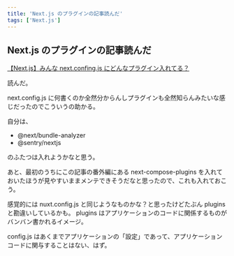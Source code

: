 ```yaml
---
title: 'Next.js のプラグインの記事読んだ'
tags: ['Next.js']
---
```


## Next.js のプラグインの記事読んだ

[【Next\.js】みんな next\.confing\.js にどんなプラグイン入れてる？](https://zenn.dev/aiji42/articles/1de8f9ea7b8a10)

読んだ。

next.config.js に何書くのか全然分からんしプラグインも全然知らんみたいな感じだったのでこういうの助かる。

自分は、

- @next/bundle-analyzer
- @sentry/nextjs

のふたつは入れようかなと思う。

あと、最初のうちにこの記事の番外編にある next-compose-plugins を入れておいたほうが見やすいままメンテできそうだなと思ったので、これも入れておこう。

感覚的には nuxt.config.js と同じようなものかな？と思ったけどたぶん plugins と勘違いしているかも。 plugins はアプリケーションのコードに関係するものがバンバン書かれるイメージ。

config.js はあくまでアプリケーションの「設定」であって、アプリケーションコードに関与することはない、はず。
